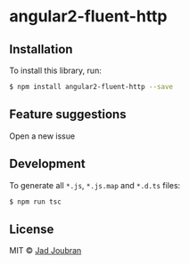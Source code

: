 # angular2-fluent-http

## Installation

To install this library, run:

```bash
$ npm install angular2-fluent-http --save
```

## Feature suggestions

Open a new issue


## Development

To generate all `*.js`, `*.js.map` and `*.d.ts` files:

```bash
$ npm run tsc
```

## License

MIT © [Jad Joubran](joubran.jad@gmail.com)
